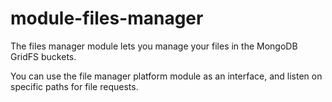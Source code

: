 module-files-manager
====================

The files manager module lets you manage your files in the MongoDB GridFS buckets.

You can use the file manager platform module as an interface, and listen on specific paths for file requests.
